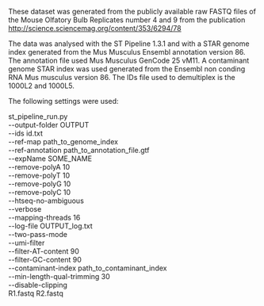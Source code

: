 These dataset was generated
from the publicly available raw FASTQ files
of the Mouse Olfatory Bulb Replicates number 4 and 9
from the publication http://science.sciencemag.org/content/353/6294/78


The data was analysed with the ST Pipeline 1.3.1
and with a STAR genome index generated from
the Mus Musculus Ensembl annotation version 86. 
The annotation file used Mus Musculus GenCode 25 vM11.
A contaminant genome STAR index was used generated
from the Ensembl non conding RNA Mus musculus version 86.
The IDs file used to demultiplex is the 1000L2 and 1000L5.
 
The following settings were used:

st_pipeline_run.py \
  --output-folder OUTPUT \
  --ids id.txt \
  --ref-map path_to_genome_index \
  --ref-annotation path_to_annotation_file.gtf \
  --expName SOME_NAME \
  --remove-polyA 10 \
  --remove-polyT 10 \
  --remove-polyG 10 \
  --remove-polyC 10 \
  --htseq-no-ambiguous \
  --verbose \
  --mapping-threads 16 \
  --log-file OUTPUT_log.txt \
  --two-pass-mode \
  --umi-filter \
  --filter-AT-content 90 \
  --filter-GC-content 90 \
  --contaminant-index path_to_contaminant_index \
  --min-length-qual-trimming 30 \
  --disable-clipping \
  R1.fastq R2.fastq
